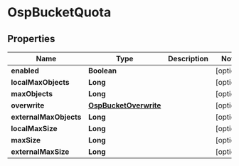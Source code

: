 # OspBucketQuota

## Properties
Name | Type | Description | Notes
------------ | ------------- | ------------- | -------------
**enabled** | **Boolean** |  |  [optional]
**localMaxObjects** | **Long** |  |  [optional]
**maxObjects** | **Long** |  |  [optional]
**overwrite** | [**OspBucketOverwrite**](OspBucketOverwrite.md) |  |  [optional]
**externalMaxObjects** | **Long** |  |  [optional]
**localMaxSize** | **Long** |  |  [optional]
**maxSize** | **Long** |  |  [optional]
**externalMaxSize** | **Long** |  |  [optional]
